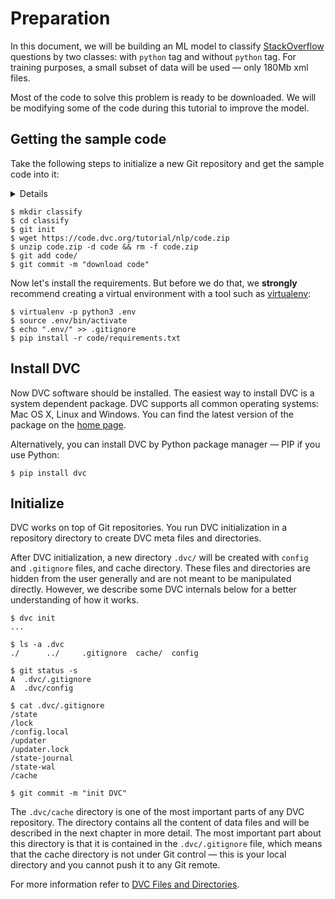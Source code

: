 # Preparation

In this document, we will be building an ML model to classify
[StackOverflow](https://stackoverflow.com) questions by two classes: with
`python` tag and without `python` tag. For training purposes, a small subset of
data will be used — only 180Mb xml files.

Most of the code to solve this problem is ready to be downloaded. We will be
modifying some of the code during this tutorial to improve the model.

## Getting the sample code

Take the following steps to initialize a new Git repository and get the sample
code into it:

<details>

### Expand to learn how to download on Windows

Windows doesn't include the `wget` utility by default, so you'll need to use the
browser to download `code.zip`. Save it into the `classify` directory.
(Right-click [this link](https://code.dvc.org/tutorial/nlp/code.zip) and click
`Save link as`(Chrome) or `Save object as`(Firefox)).

Windows doesn't ship `wget` utility by default, so you'll need to use browser to
download `code.zip`.

</details>

```dvc
$ mkdir classify
$ cd classify
$ git init
$ wget https://code.dvc.org/tutorial/nlp/code.zip
$ unzip code.zip -d code && rm -f code.zip
$ git add code/
$ git commit -m "download code"
```

Now let's install the requirements. But before we do that, we **strongly**
recommend creating a virtual environment with a tool such as
[virtualenv](https://virtualenv.pypa.io/en/stable/):

```dvc
$ virtualenv -p python3 .env
$ source .env/bin/activate
$ echo ".env/" >> .gitignore
$ pip install -r code/requirements.txt
```

## Install DVC

Now DVC software should be installed. The easiest way to install DVC is a system
dependent package. DVC supports all common operating systems: Mac OS X, Linux
and Windows. You can find the latest version of the package on the
[home page](/).

Alternatively, you can install DVC by Python package manager — PIP if you use
Python:

```dvc
$ pip install dvc
```

## Initialize

DVC works on top of Git repositories. You run DVC initialization in a repository
directory to create DVC meta files and directories.

After DVC initialization, a new directory `.dvc/` will be created with `config`
and `.gitignore` files, and <abbr>cache directory</abbr>. These files and
directories are hidden from the user generally and are not meant to be
manipulated directly. However, we describe some DVC internals below for a better
understanding of how it works.

```dvc
$ dvc init
...

$ ls -a .dvc
./      ../     .gitignore  cache/  config

$ git status -s
A  .dvc/.gitignore
A  .dvc/config

$ cat .dvc/.gitignore
/state
/lock
/config.local
/updater
/updater.lock
/state-journal
/state-wal
/cache

$ git commit -m "init DVC"
```

The `.dvc/cache` directory is one of the most important parts of any DVC
repository. The directory contains all the content of data files and will be
described in the next chapter in more detail. The most important part about this
directory is that it is contained in the `.dvc/.gitignore` file, which means
that the cache directory is not under Git control — this is your local directory
and you cannot push it to any Git remote.

For more information refer to
[DVC Files and Directories](/doc/user-guide/dvc-files-and-directories).

